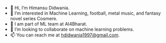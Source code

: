 - 👋 Hi, I’m Himansu Didwania.
- 👀 I’m interested in Machine Learning, football, metal music, and fantasy novel series Cosmere.
- 💼 I am part of ML team at AI4Bharat.
- 💞️ I’m looking to collaborate on machine learning problems.
- 📫 You can reach me at hdidwania1997@gmail.com.

<!---
hdidwania/hdidwania is a ✨ special ✨ repository because its `README.md` (this file) appears on your GitHub profile.
You can click the Preview link to take a look at your changes.
--->
